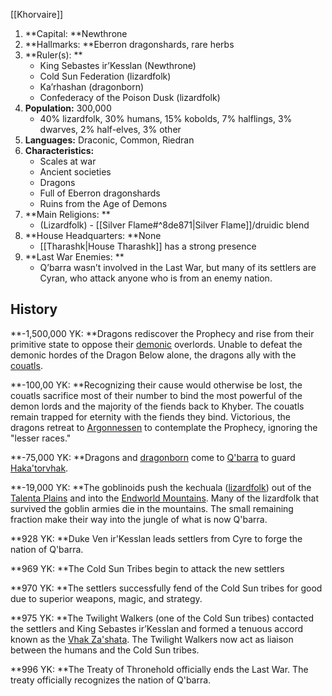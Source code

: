 [[Khorvaire]]

1. **Capital: **Newthrone
2. **Hallmarks: **Eberron dragonshards, rare herbs
3. **Ruler(s): **
    - King Sebastes ir’Kesslan (Newthrone)
    - Cold Sun Federation (lizardfolk)
    - Ka’rhashan (dragonborn)
    - Confederacy of the Poison Dusk (lizardfolk)
4. **Population:** 300,000 
    - 40% lizardfolk, 30% humans, 15% kobolds, 7% halflings, 3% dwarves, 2% half-elves, 3% other
5. **Languages:** Draconic, Common, Riedran
6. **Characteristics:**
    - Scales at war
    - Ancient societies
    - Dragons
    - Full of Eberron dragonshards
    - Ruins from the Age of Demons
7. **Main Religions: **
    - (Lizardfolk) - [[Silver Flame#^8de871|Silver Flame]]/druidic blend
8. **House Headquarters: **None
    - [[Tharashk|House Tharashk]] has a strong presence
9. **Last War Enemies: **
    - Q’barra wasn’t involved in the Last War, but many of its settlers are Cyran, who attack anyone who is from an enemy nation.


## History

**-1,500,000 YK: **Dragons rediscover the Prophecy and rise from their primitive state to oppose their [demonic](https://eberron.fandom.com/wiki/Demon) overlords. Unable to defeat the demonic hordes of the Dragon Below alone, the dragons ally with the [couatls](https://eberron.fandom.com/wiki/Couatl).

**-100,00 YK: **Recognizing their cause would otherwise be lost, the couatls sacrifice most of their number to bind the most powerful of the demon lords and the majority of the fiends back to Khyber. The couatls remain trapped for eternity with the fiends they bind. Victorious, the dragons retreat to [Argonnessen](https://eberron.fandom.com/wiki/Argonnessen) to contemplate the Prophecy, ignoring the "lesser races."

**-75,000 YK: **Dragons and [dragonborn](https://eberron.fandom.com/wiki/Dragonborn) come to [Q'barra](https://eberron.fandom.com/wiki/Q%27barra) to guard [Haka'torvhak](https://eberron.fandom.com/wiki/Haka%27torvhak).

**-19,000 YK: **The goblinoids push the kechuala ([lizardfolk](https://eberron.fandom.com/wiki/Lizardfolk)) out of the [Talenta Plains](https://eberron.fandom.com/wiki/Talenta_Plains) and into the [Endworld Mountains](https://eberron.fandom.com/wiki/Endworld_Mountains). Many of the lizardfolk that survived the goblin armies die in the mountains. The small remaining fraction make their way into the jungle of what is now Q'barra.

**928 YK: **Duke Ven ir'Kesslan leads settlers from Cyre to forge the nation of Q'barra.

**969 YK: **The Cold Sun Tribes begin to attack the new settlers

**970 YK: **The settlers successfully fend of the Cold Sun tribes for good due to superior weapons, magic, and strategy.

**975 YK: **The Twilight Walkers (one of the Cold Sun tribes) contacted the settlers and King Sebastes ir’Kesslan and formed a tenuous accord known as the [Vhak Za'shata](https://eberron.fandom.com/wiki/Vhak_Za%27shata). The Twilight Walkers now act as liaison between the humans and the Cold Sun tribes.

**996 YK: **The Treaty of Thronehold officially ends the Last War. The treaty officially recognizes the nation of Q'barra.
